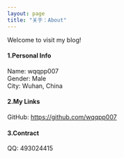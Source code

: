 ```yaml
---
layout: page
title: "关于：About"
---
```

Welcome to visit my blog!

#### 1.Personal Info
Name: wqqpp007  
Gender: Male  
City: Wuhan, China  
 

#### 2.My Links

GitHub: <https://github.com/wqqpp007>  



#### 3.Contract

QQ: 493024415  

